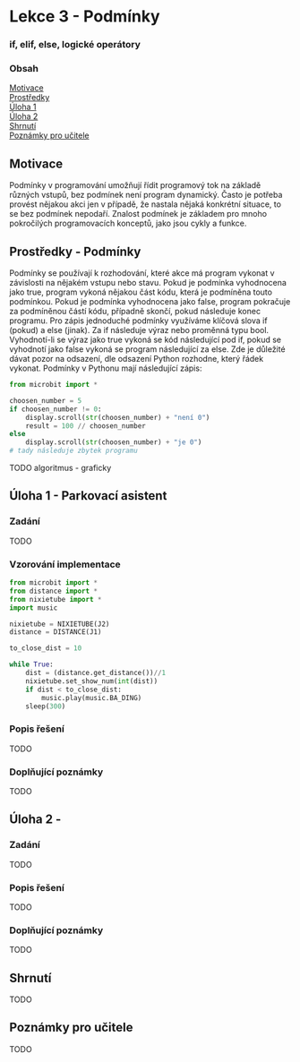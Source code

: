 # Lekce 3 - Podmínky
### if, elif, else, logické operátory

### Obsah
[Motivace](#motivace)  
[Prostředky](#resources)  
[Úloha 1](#assignment1)  
[Úloha 2](#assignment2)  
[Shrnutí](#conclusion)  
[Poznámky pro učitele](#pozn)  
<a name="motivace"/>
## Motivace 
Podmínky v programování umožňují řídit programový tok na základě různých vstupů, bez podmínek není program dynamický. Často je potřeba provést nějakou akci jen v případě, že nastala nějaká konkrétní situace, to se bez podmínek nepodaří. Znalost podmínek je základem pro mnoho pokročilých programovacích konceptů, jako jsou cykly a funkce.
<a name="resources"/>
## Prostředky - Podmínky 
Podmínky se používají k rozhodování, které akce má program vykonat v závislosti na nějakém vstupu nebo stavu. Pokud je podmínka vyhodnocena jako true, program vykoná nějakou část kódu, která je podmíněna touto podmínkou. Pokud je podmínka vyhodnocena jako false, program pokračuje za podmíněnou částí kódu, případně skončí, pokud následuje konec programu. Pro zápis jednoduché podmínky využíváme klíčová slova if (pokud) a else (jinak). Za if následuje výraz nebo proměnná typu bool. Vyhodnotí-li se výraz jako true vykoná se kód následující pod if, pokud se vyhodnotí jako false vykoná se program následující za else. Zde je důležité dávat pozor na odsazení, dle odsazení Python rozhodne, který řádek vykonat. 
Podmínky v Pythonu mají následující zápis:
```python
from microbit import * 

choosen_number = 5
if choosen_number != 0:
	display.scroll(str(choosen_number) + "není 0")
	result = 100 // choosen_number
else
	display.scroll(str(choosen_number) + "je 0")
# tady následuje zbytek programu
```
TODO algoritmus - graficky
<a name="assignment1"/>
## Úloha 1 - Parkovací asistent
### Zadání
TODO
### Vzorování implementace
```python
from microbit import *
from distance import *
from nixietube import *
import music

nixietube = NIXIETUBE(J2)
distance = DISTANCE(J1)

to_close_dist = 10

while True:
    dist = (distance.get_distance())//1
    nixietube.set_show_num(int(dist))
    if dist < to_close_dist:
        music.play(music.BA_DING)
    sleep(300)
```
### Popis řešení
TODO
### Doplňující poznámky 
TODO
<a name="assignment2"/>
## Úloha 2 - 
### Zadání
TODO
### Popis řešení
TODO
### Doplňující poznámky 
TODO
<a name="conclusion"/>
## Shrnutí 
TODO
<a name="pozn"/>
## Poznámky pro učitele 
TODO
